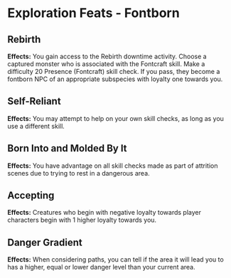 # Exploration Feats - Fontborn

## Rebirth

**Effects:** You gain access to the Rebirth downtime activity. Choose a captured monster who is associated with the Fontcraft skill. Make a difficulty 20 Presence (Fontcraft) skill check. If you pass, they become a fontborn NPC of an appropriate subspecies with loyalty one towards you.

## Self-Reliant

**Effects:** You may attempt to help on your own skill checks, as long as you use a different skill.

## Born Into and Molded By It

**Effects:** You have advantage on all skill checks made as part of attrition scenes due to trying to rest in a dangerous area.

## Accepting

**Effects:** Creatures who begin with negative loyalty towards player characters begin with 1 higher loyalty towards you.

## Danger Gradient

**Effects:** When considering paths, you can tell if the area it will lead you to has a higher, equal or lower danger level than your current area.
